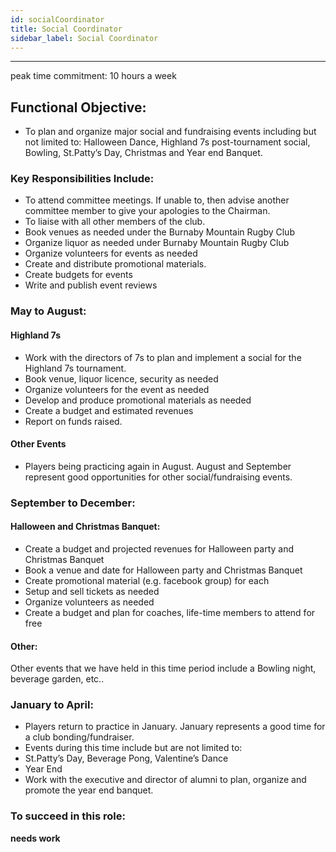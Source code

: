 ```yaml
---
id: socialCoordinator
title: Social Coordinator
sidebar_label: Social Coordinator
---
```

***
peak time commitment: 10 hours a week

## Functional Objective:
- To plan and organize major social and fundraising events including but not limited to:
Halloween Dance, Highland 7s post-tournament social, Bowling, St.Patty’s Day, Christmas and Year end Banquet.

### Key Responsibilities Include:
- To attend committee meetings. If unable to, then advise another committee member to give your apologies to the Chairman.
- To liaise with all other members of the club.
- Book venues as needed under the Burnaby Mountain Rugby Club
- Organize liquor as needed under Burnaby Mountain Rugby Club
- Organize volunteers for events as needed
- Create and distribute promotional materials.
- Create budgets for events
- Write and publish event reviews

### May to August:
#### Highland 7s
- Work with the directors of 7s to plan and implement a social for the Highland 7s tournament.
- Book venue, liquor licence, security as needed
- Organize volunteers for the event as needed
- Develop and produce promotional materials as needed
- Create a budget and estimated revenues
- Report on funds raised.
#### Other Events
- Players being practicing again in August. August and September represent good opportunities for other social/fundraising events.
### September to December:
#### Halloween and Christmas Banquet:
- Create a budget and projected revenues for Halloween party and Christmas Banquet
- Book a venue and date for Halloween party and Christmas Banquet
- Create promotional material (e.g. facebook group) for each
- Setup and sell tickets as needed
- Organize volunteers as needed
- Create a budget and plan for coaches, life-time members to attend for free
#### Other:
Other events that we have held in this time period include a Bowling night, beverage garden, etc..

### January to April:
- Players return to practice in January. January represents a good time for a club bonding/fundraiser.
- Events during this time include but are not limited to:
- St.Patty’s Day, Beverage Pong, Valentine’s Dance
- Year End
- Work with the executive and director of alumni to plan, organize and promote the year end banquet.

### To succeed in this role:
**needs work**